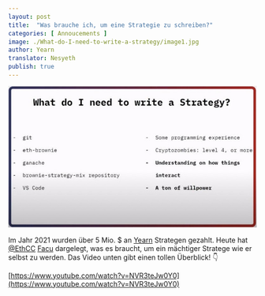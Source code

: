 ```yaml
---
layout: post
title:  "Was brauche ich, um eine Strategie zu schreiben?"
categories: [ Annoucements ]
image: ./What-do-I-need-to-write-a-strategy/image1.jpg
author: Yearn
translator: Nesyeth
publish: true
---
```


![](image1.jpg) <br>

Im Jahr 2021 wurden über 5 Mio. $ an [Yearn](https://t.me/yearnupdates) Strategen gezahlt. Heute hat [@EthCC](https://twitter.com/EthCC/) [Facu](https://t.me/fameal) dargelegt, was es braucht, um ein mächtiger Stratege wie er selbst zu werden. Das Video unten gibt einen tollen Überblick! 👇

[https://www.youtube.com/watch?v=NVR3teJw0Y0](https://www.youtube.com/watch?v=NVR3teJw0Y0)
